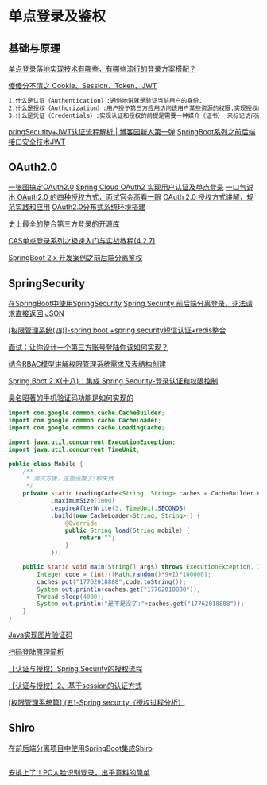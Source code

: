 # 单点登录及鉴权
## 基础与原理
[单点登录落地实现技术有哪些，有哪些流行的登录方案搭配？](https://www.cnblogs.com/icodingedu/p/11967145.html)

[傻傻分不清之 Cookie、Session、Token、JWT](https://juejin.im/post/5e055d9ef265da33997a42cc)
```markdown
1.什么是认证（Authentication）:通俗地讲就是验证当前用户的身份.
2.什么是授权（Authorization）:用户授予第三方应用访问该用户某些资源的权限.实现授权的方式有：cookie、session、token、OAuth.
3.什么是凭证（Credentials）:实现认证和授权的前提是需要一种媒介（证书） 来标记访问者的身份.
```
[pringSecutity+JWT认证流程解析 | 博客园新人第一弹](https://www.cnblogs.com/he-erduo/p/13291700.html)
[SpringBoot系列之前后端接口安全技术JWT](https://www.cnblogs.com/mzq123/p/13278935.html)
## OAuth2.0
[一张图搞定OAuth2.0](cnblogs.com/flashsun/p/7424071.html)
[Spring Cloud OAuth2 实现用户认证及单点登录](https://www.cnblogs.com/fengzheng/p/11724625.html)
[一口气说出 OAuth2.0 的四种授权方式，面试官会高看一眼](https://www.cnblogs.com/chengxy-nds/p/13261131.html)
[OAuth 2.0 授权方式讲解，规范实践和应用](https://www.cnblogs.com/lsgspace/p/13226155.html)
[OAuth2.0分布式系统环境搭建](https://www.cnblogs.com/robod/p/13516853.html)

[史上最全的整合第三方登录的开源库](https://github.com/justauth/JustAuth)

[CAS单点登录系列之极速入门与实战教程(4.2.7)](https://www.cnblogs.com/mzq123/p/12684429.html)

[SpringBoot 2.x 开发案例之前后端分离鉴权](https://www.cnblogs.com/smallSevens/p/12712744.html)
## SpringSecurity
[在SpringBoot中使用SpringSecurity](https://www.cnblogs.com/Lyn4ever/p/12709953.html)
[Spring Security 前后端分离登录，非法请求直接返回 JSON](https://www.cnblogs.com/lenve/p/11645640.html)

[[权限管理系统(四)]-spring boot +spring security短信认证+redis整合](https://www.cnblogs.com/Ccwwlx/p/12054169.html)

[面试：让你设计一个第三方账号登陆你该如何实现？](https://www.cnblogs.com/cxydmx/p/11784713.html)

[结合RBAC模型讲解权限管理系统需求及表结构创建](https://www.cnblogs.com/zimug/p/11934852.html)

[Spring Boot 2.X(十八)：集成 Spring Security-登录认证和权限控制](https://www.cnblogs.com/zwqh/p/11934880.html)

[臭名昭著的手机验证码功能是如何实现的](https://www.cnblogs.com/smallSevens/p/12719356.html)
```java
import com.google.common.cache.CacheBuilder;
import com.google.common.cache.CacheLoader;
import com.google.common.cache.LoadingCache;

import java.util.concurrent.ExecutionException;
import java.util.concurrent.TimeUnit;

public class Mobile {
    /**
     * 测试方便，这里设置了3秒失效
     */
    private static LoadingCache<String, String> caches = CacheBuilder.newBuilder()
            .maximumSize(1000)
            .expireAfterWrite(3, TimeUnit.SECONDS)
            .build(new CacheLoader<String, String>() {
                @Override
                public String load(String mobile) {
                    return "";
                }
            });

    public static void main(String[] args) throws ExecutionException, InterruptedException {
        Integer code = (int)((Math.random()*9+1)*100000);
        caches.put("17762018888",code.toString());
        System.out.println(caches.get("17762018888"));
        Thread.sleep(4000);
        System.out.println("是不是没了:"+caches.get("17762018888"));
    }
}
```
[Java实现图片验证码](https://www.cnblogs.com/hxw6/p/10151766.html)

[扫码登陆原理简析](https://www.cnblogs.com/54chensongxia/p/12530268.html)

[【认证与授权】Spring Security的授权流程](https://www.cnblogs.com/wujiwen/p/12792094.html)

[【认证与授权】2、基于session的认证方式](https://www.cnblogs.com/wujiwen/p/12782276.html)

[[权限管理系统篇] (五)-Spring security（授权过程分析）](https://www.cnblogs.com/Ccwwlx/p/12066939.html)


## Shiro
[在前后端分离项目中使用SpringBoot集成Shiro](https://www.cnblogs.com/sword-successful/p/11093803.html)

##
[安排上了！PC人脸识别登录，出乎意料的简单](https://www.cnblogs.com/chengxy-nds/p/13397210.html)

## 
